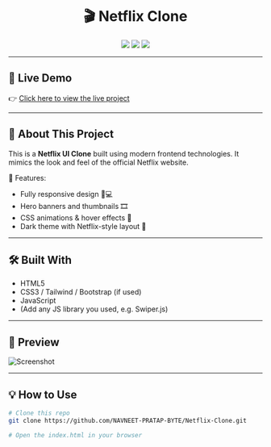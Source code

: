 <h1 align="center">🎬 Netflix Clone</h1>

<p align="center">
  <img src="https://img.shields.io/github/languages/top/NAVNEET-PRATAP-BYTE/Netflix-Clone?style=flat-square" />
  <img src="https://img.shields.io/github/last-commit/NAVNEET-PRATAP-BYTE/Netflix-Clone?style=flat-square" />
  <img src="https://img.shields.io/github/license/NAVNEET-PRATAP-BYTE/Netflix-Clone?style=flat-square" />
</p>



---

## 🔗 Live Demo
👉 [Click here to view the live project](https://navneet-pratap-byte.github.io/Netflix-Clone/)

---

## 🚀 About This Project

This is a **Netflix UI Clone** built using modern frontend technologies. It mimics the look and feel of the official Netflix website.

🎯 Features:
- Fully responsive design 📱💻
- Hero banners and thumbnails 🎞️
- CSS animations & hover effects 🎨
- Dark theme with Netflix-style layout 🖤

---

## 🛠️ Built With

- HTML5
- CSS3 / Tailwind / Bootstrap (if used)
- JavaScript
- (Add any JS library you used, e.g. Swiper.js)

---

## 📸 Preview

![Screenshot](https://raw.githubusercontent.com/NAVNEET-PRATAP-BYTE/Netflix-Clone/main/screenshot.png)  
<!-- Replace this with actual screenshot if uploaded -->

---

## 💡 How to Use

```bash
# Clone this repo
git clone https://github.com/NAVNEET-PRATAP-BYTE/Netflix-Clone.git

# Open the index.html in your browser
